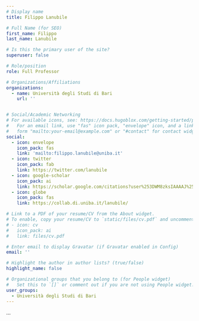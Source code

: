 ```yaml
---
# Display name
title: Filippo Lanubile

# Full Name (for SEO)
first_name: Filippo
last_name: Lanubile

# Is this the primary user of the site?
superuser: false

# Role/position
role: Full Professor 

# Organizations/Affiliations
organizations:
  - name: Università degli Studi di Bari
    url: ''


# Social/Academic Networking
# For available icons, see: https://docs.hugoblox.com/getting-started/page-builder/#icons
#   For an email link, use "fas" icon pack, "envelope" icon, and a link in the
#   form "mailto:your-email@example.com" or "#contact" for contact widget.
social:
  - icon: envelope
    icon_pack: fas
    link: 'mailto:filippo.lanubile@uniba.it'
  - icon: twitter
    icon_pack: fab
    link: https://twitter.com/lanubile
  - icon: google-scholar
    icon_pack: ai
    link: https://scholar.google.com/citations?user%253DWM8zksIAAAAJ%2526hl%253Dit
  - icon: globe
    icon_pack: fas
    link: https://collab.di.uniba.it/lanubile/

# Link to a PDF of your resume/CV from the About widget.
# To enable, copy your resume/CV to `static/files/cv.pdf` and uncomment the lines below.
# - icon: cv
#   icon_pack: ai
#   link: files/cv.pdf

# Enter email to display Gravatar (if Gravatar enabled in Config)
email: ''

# Highlight the author in author lists? (true/false)
highlight_name: false

# Organizational groups that you belong to (for People widget)
#   Set this to `[]` or comment out if you are not using People widget.
user_groups:
  - Università degli Studi di Bari
---
```


... 